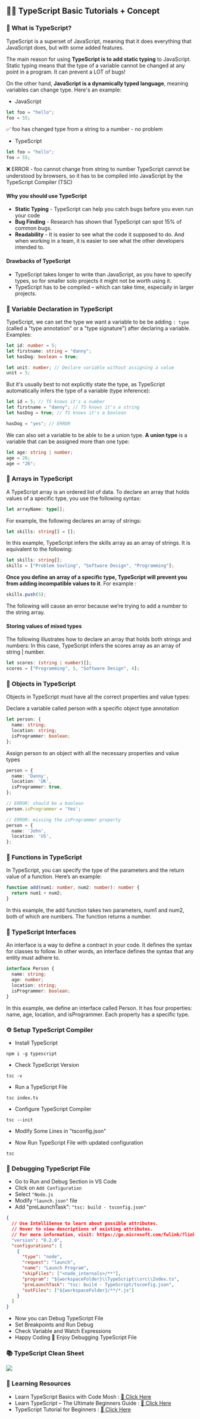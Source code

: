 ## 👩‍💻 TypeScript Basic Tutorials + Concept

### 📃 What is TypeScript?

TypeScript is a superset of JavaScript, meaning that it does everything that JavaScript does, but with some added features.

The main reason for using **TypeScript is to add static typing** to JavaScript. Static typing means that the type of a variable cannot be changed at any point in a program. It can prevent a LOT of bugs!

On the other hand, **JavaScript is a dynamically typed language**, meaning variables can change type. Here's an example:

- JavaScript

```JavaScript
let foo = "hello";
foo = 55;
```

✅ foo has changed type from a string to a number - no problem

- TypeScript

```TypeScript
let foo = "hello";
foo = 55;
```

❌ ERROR - foo cannot change from string to number
TypeScript cannot be understood by browsers, so it has to be compiled into JavaScript by the TypeScript Compiler (TSC)

#### Why you should use TypeScript

- **Static Typing** - TypeScript can help you catch bugs before you even run your code
- **Bug Finding** - Research has shown that TypeScript can spot 15% of common bugs.
- **Readability** - It is easier to see what the code it supposed to do. And when working in a team, it is easier to see what the other developers intended to.

#### Drawbacks of TypeScript

- TypeScript takes longer to write than JavaScript, as you have to specify types, so for smaller solo projects it might not be worth using it.
- TypeScript has to be compiled – which can take time, especially in larger projects.

### 📃 Variable Declaration in TypeScript

TypeScript, we can set the type we want a variable to be be adding `: type` (called a "type annotation" or a "type signature") after declaring a variable. Examples:

```typescript
let id: number = 5;
let firstname: string = "danny";
let hasDog: boolean = true;

let unit: number; // Declare variable without assigning a value
unit = 5;
```

But it's usually best to not explicitly state the type, as TypeScript automatically infers the type of a variable (type inference):

```typescript
let id = 5; // TS knows it's a number
let firstname = "danny"; // TS knows it's a string
let hasDog = true; // TS knows it's a boolean

hasDog = "yes"; // ERROR
```

We can also set a variable to be able to be a union type. **A union type** is a variable that can be assigned more than one type:

```typescript
let age: string | number;
age = 26;
age = "26";
```

### 📃 Arrays in TypeScript

A TypeScript array is an ordered list of data. To declare an array that holds values of a specific type, you use the following syntax:

```typescript
let arrayName: type[];
```

For example, the following declares an array of strings:

```typescript
let skills: string[] = [];
```

In this example, TypeScript infers the skills array as an array of strings. It is equivalent to the following:

```typescript
let skills: string[];
skills = ["Problem Sovling", "Software Design", "Programming"];
```

**Once you define an array of a specific type, TypeScript will prevent you from adding incompatible values to it**. For example :

```typescript
skills.push(5);
```

The following will cause an error because we’re trying to add a number to the string array.

#### Storing values of mixed types

The following illustrates how to declare an array that holds both strings and numbers: In this case, TypeScript infers the scores array as an array of string | number.

```typescript
let scores: (string | number)[];
scores = ["Programming", 5, "Software Design", 4];
```

### 📃 Objects in TypeScript
Objects in TypeScript must have all the correct properties and value types:

Declare a variable called person with a specific object type annotation
```typescript
let person: {
  name: string;
  location: string;
  isProgrammer: boolean;
};
```
Assign person to an object with all the necessary properties and value types
```typescript
person = {
  name: 'Danny',
  location: 'UK',
  isProgrammer: true,
};

// ERROR: should be a boolean
person.isProgrammer = 'Yes'; 

// ERROR: missing the isProgrammer property
person = {
  name: 'John',
  location: 'US',
};
```
### 📃 Functions in TypeScript

In TypeScript, you can specify the type of the parameters and the return value of a function. Here’s an example:

```typescript
function add(num1: number, num2: number): number {
  return num1 + num2;
}
```

In this example, the add function takes two parameters, num1 and num2, both of which are numbers. The function returns a number.

### 📃 TypeScript Interfaces

An interface is a way to define a contract in your code. It defines the syntax for classes to follow. In other words, an interface defines the syntax that any entity must adhere to.

```typescript
interface Person {
  name: string;
  age: number;
  location: string;
  isProgrammer: boolean;
}
```

In this example, we define an interface called Person. It has four properties: name, age, location, and isProgrammer. Each property has a specific type.





### ⚙️ Setup TypeScript Compiler

- Install TypeScript

```
npm i -g typescript
```

- Check TypeScript Version

```
tsc -v
```

- Run a TypeScript File

```
tsc index.ts
```

- Configure TypeScript Compiler

```
tsc --init
```

- Modify Some Lines in "tsconfig.json"

- Now Run TypeScript File with updated configuration

```
tsc
```

### 🐜 Debugging TypeScript File

- Go to Run and Debug Section in VS Code
- Click on `Add Configuration`
- Select `"Node.js`
- Modify `"launch.json"` file
- Add "preLaunchTask": `"tsc: build - tsconfig.json"`

```json
{
  // Use IntelliSense to learn about possible attributes.
  // Hover to view descriptions of existing attributes.
  // For more information, visit: https://go.microsoft.com/fwlink/?linkid=830387
  "version": "0.2.0",
  "configurations": [
    {
      "type": "node",
      "request": "launch",
      "name": "Launch Program",
      "skipFiles": ["<node_internals>/**"],
      "program": "${workspaceFolder}\\TypeScript\\src\\Index.ts",
      "preLaunchTask": "tsc: build - TypeScript/tsconfig.json",
      "outFiles": ["${workspaceFolder}/**/*.js"]
    }
  ]
}
```

- Now you can Debug TypeScript File
- Set Breakpoints and Run Debug
- Check Variable and Watch Expressions
- Happy Coding 🚀 Enjoy Debugging TypeScript File

### 📚 TypeScript Clean Sheet

![](<./assets/TypeScript%20Cheat%20Sheet%20(LIGHT).jpg>)

### 🌿 Learning Resources

- Learn TypeScript Basics with Code Mosh : [🎯 Click Here](https://www.youtube.com/watch?v=d56mG7DezGs&t=199s&pp=ygUgdHlwZXNyaXB0IGNyYXNoIGNvdXJzZSB3aXRoIG1vc2g%3D)
- Learn TypeScript – The Ultimate Beginners Guide : [🎯 Click Here](https://www.freecodecamp.org/news/learn-typescript-beginners-guide/)
- TypeScript Tutorial for Beginners : [🎯 Click Here](https://www.typescripttutorial.net/)